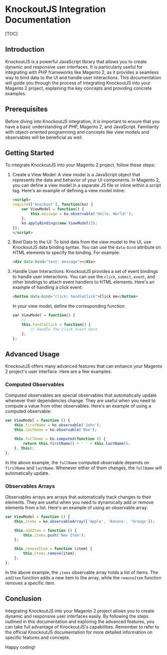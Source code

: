# KnockoutJS Integration Documentation

[TOC]

## Introduction

KnockoutJS is a powerful JavaScript library that allows you to create dynamic and responsive user interfaces. It is
particularly useful for integrating with PHP frameworks like Magento 2, as it provides a seamless way to bind data to
the UI and handle user interactions. This documentation will guide you through the process of integrating KnockoutJS
into your Magento 2 project, explaining the key concepts and providing concrete examples.

## Prerequisites

Before diving into KnockoutJS integration, it is important to ensure that you have a basic understanding of PHP, Magento
2, and JavaScript. Familiarity with object-oriented programming and concepts like view models and observables will be
beneficial as well.

## Getting Started

To integrate KnockoutJS into your Magento 2 project, follow these steps:

1. Create a View Model: A view model is a JavaScript object that represents the data and behavior of your UI components.
   In Magento 2, you can define a view model in a separate JS file or inline within a script tag. Here's an example of
   defining a view model inline:
   ```html
   <script>
   require(['knockout'], function(ko) {
       var ViewModel = function() {
           this.message = ko.observable('Hello, World!');
       };
       ko.applyBindings(new ViewModel());
   });
   </script>
   ```

2. Bind Data to the UI: To bind data from the view model to the UI, use KnockoutJS data binding syntax. You can use
   the `data-bind` attribute on HTML elements to specify the binding. For example:
   ```html
   <div data-bind="text: message"></div>
   ```

3. Handle User Interactions: KnockoutJS provides a set of event bindings to handle user interactions. You can use
   the `click`, `submit`, `event`, and other bindings to attach event handlers to HTML elements. Here's an example of
   handling a click event:
   ```html
   <button data-bind="click: handleClick">Click me</button>
   ```

   In your view model, define the corresponding function:
   ```javascript
   var ViewModel = function() {
       // ...
       this.handleClick = function() {
           // Handle the click event here
       };
   };
   ```

## Advanced Usage

KnockoutJS offers many advanced features that can enhance your Magento 2 project's user interface. Here are a few
examples:

### Computed Observables

Computed observables are special observables that automatically update whenever their dependencies change. They are
useful when you need to compute a value from other observables. Here's an example of using a computed observable:

```javascript
var ViewModel = function () {
    this.firstName = ko.observable('John');
    this.lastName = ko.observable('Doe');

    this.fullName = ko.computed(function () {
        return this.firstName() + ' ' + this.lastName();
    }, this);
};
```

In the above example, the `fullName` computed observable depends on `firstName` and `lastName`. Whenever either of them
changes, the `fullName` will automatically update.

### Observables Arrays

Observables arrays are arrays that automatically track changes to their elements. They are useful when you need to
dynamically add or remove elements from a list. Here's an example of using an observable array:

```javascript
var ViewModel = function () {
    this.items = ko.observableArray(['Apple', 'Banana', 'Orange']);

    this.addItem = function () {
        this.items.push('New Item');
    };

    this.removeItem = function (item) {
        this.items.remove(item);
    };
};
```

In the above example, the `items` observable array holds a list of items. The `addItem` function adds a new item to the
array, while the `removeItem` function removes a specific item.

## Conclusion

Integrating KnockoutJS into your Magento 2 project allows you to create dynamic and responsive user interfaces easily.
By following the steps outlined in this documentation and exploring the advanced features, you can take full advantage
of KnockoutJS's capabilities. Remember to refer to the official KnockoutJS documentation for more detailed information
on specific features and concepts.

Happy coding!
